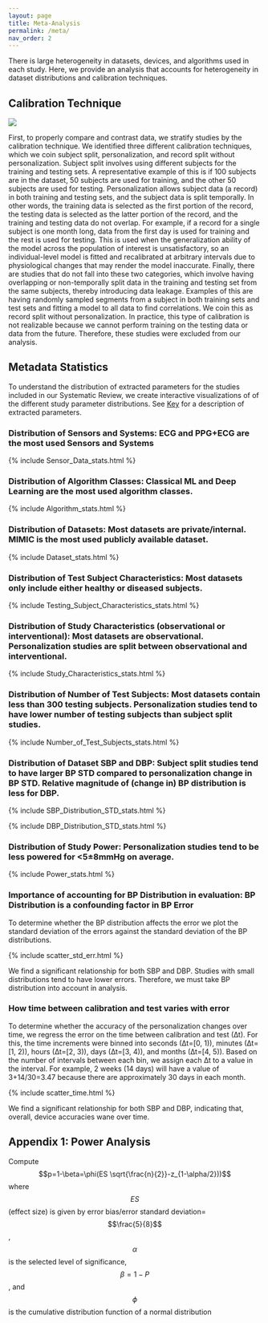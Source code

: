 ```yaml
---
layout: page
title: Meta-Analysis
permalink: /meta/
nav_order: 2
---
```


<script src="https://cdn.mathjax.org/mathjax/latest/MathJax.js?config=TeX-AMS-MML_HTMLorMML" type="text/javascript"></script>

There is large heterogeneity in datasets, devices, and algorithms used in each study. Here, we provide an analysis that accounts for heterogeneity in dataset distributions and calibration techniques.

<h2> Calibration Technique </h2>

<img src="calibration.png">

First, to properly compare and contrast data, we stratify studies by the calibration technique. We identified three different calibration techniques, which we coin subject split, personalization, and record split without personalization. Subject split involves using different subjects for the training and testing sets. A representative example of this is if 100 subjects are in the dataset, 50 subjects are used for training, and the other 50 subjects are used for testing. Personalization allows subject data (a record) in both training and testing sets, and the subject data is split temporally. In other words, the training data is selected as the first portion of the record, the testing data is selected as the latter portion of the record, and the training and testing data do not overlap. For example, if a record for a single subject is one month long, data from the first day is used for training and the rest is used for testing. This is used when the generalization ability of the model across the population of interest is unsatisfactory, so an individual-level model is fitted and recalibrated at arbitrary intervals due to physiological changes that may render the model inaccurate. Finally, there are studies that do not fall into these two categories, which involve having overlapping or non-temporally split data in the training and testing set from the same subjects, thereby introducing data leakage. Examples of this are having randomly sampled segments from a subject in both training sets and test sets and fitting a model to all data to find correlations. We coin this as record split without personalization. In practice, this type of calibration is not realizable because we cannot perform training on the testing data or data from the future. Therefore, these studies were excluded from our analysis.

<h2> Metadata Statistics </h2>

To understand the distribution of extracted parameters for the studies included in our Systematic Review, we create interactive visualizations of of the different study parameter distributions. See <a href="{{site.baseurl}}/key/">Key</a> for a description of extracted parameters.

<h3> Distribution of Sensors and Systems: ECG and PPG+ECG are the most used Sensors and Systems </h3>

{% include Sensor_Data_stats.html %}

<h3> Distribution of Algorithm Classes: Classical ML and Deep Learning are the most used algorithm classes. </h3>

{% include Algorithm_stats.html %}

<h3> Distribution of Datasets: Most datasets are private/internal. MIMIC is the most used publicly available dataset. </h3>
{% include Dataset_stats.html %}

<h3> Distribution of Test Subject Characteristics: Most datasets only include either healthy or diseased subjects. </h3>
{% include Testing_Subject_Characteristics_stats.html %}

<h3> Distribution of Study Characteristics (observational or interventional): Most datasets are observational. Personalization studies are split between observational and interventional. </h3>
{% include Study_Characteristics_stats.html %}

<h3> Distribution of Number of Test Subjects: Most datasets contain less than 300 testing subjects. Personalization studies tend to have lower number of testing subjects than subject split studies. </h3>
{% include Number_of_Test_Subjects_stats.html %}

<h3> Distribution of Dataset SBP and DBP: Subject split studies tend to have larger BP STD compared to personalization change in BP STD. Relative magnitude of (change in) BP distribution is less for DBP. </h3>
{% include SBP_Distribution_STD_stats.html %}

{% include DBP_Distribution_STD_stats.html %}

<h3> Distribution of Study Power: Personalization studies tend to be less powered for <5±8mmHg on average. </h3>
{% include Power_stats.html %}

<h3> Importance of accounting for BP Distribution in evaluation: BP Distribution is a confounding factor in BP Error </h3>

To determine whether the BP distribution affects the error we plot the standard deviation of the errors against the standard deviation of the BP distributions.

{% include scatter_std_err.html %}

We find a significant relationship for both SBP and DBP. Studies with small distributions tend to have lower errors. Therefore, we must take BP distribution into account in analysis.

<h3> How time between calibration and test varies with error </h3>

To determine whether the accuracy of the personalization changes over time, we regress the error on the time between calibration and test (∆t). For this, the time increments were binned into seconds (∆t=[0, 1)), minutes (∆t=[1, 2)), hours (∆t=[2, 3)), days (∆t=[3, 4)), and months (∆t=[4, 5)). Based on the number of intervals between each bin, we assign each ∆t to a value in the interval. For example, 2 weeks (14 days) will have a value of 3+14/30=3.47 because there are approximately 30 days in each month.

{% include scatter_time.html %}

We find a significant relationship for both SBP and DBP, indicating that, overall, device accuracies wane over time.

<h2> Appendix 1: Power Analysis </h2>

Compute $$p=1-\beta=\phi(ES \sqrt{\frac{n}{2}}-z_{1-\alpha/2}))$$ where $$ES$$ (effect size) is given by error bias/error standard deviation=$$\frac{5}{8}$$, $$\alpha$$ is the selected level of significance, $$\beta=1-P$$, and $$\phi$$ is the cumulative distribution function of a normal distribution